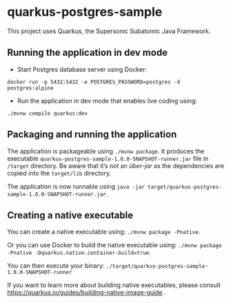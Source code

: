 # quarkus-postgres-sample

This project uses Quarkus, the Supersonic Subatomic Java Framework.

## Running the application in dev mode

- Start Postgres database server using Docker:

```
docker run -p 5432:5432 -e POSTGRES_PASSWORD=postgres -d postgres:alpine
```

- Run the application in dev mode that enables live coding using:

```
./mvnw compile quarkus:dev
```

## Packaging and running the application

The application is packageable using `./mvnw package`.
It produces the executable `quarkus-postgres-sample-1.0.0-SNAPSHOT-runner.jar` file in `/target` directory.
Be aware that it’s not an _über-jar_ as the dependencies are copied into the `target/lib` directory.

The application is now runnable using `java -jar target/quarkus-postgres-sample-1.0.0-SNAPSHOT-runner.jar`.

## Creating a native executable

You can create a native executable using: `./mvnw package -Pnative`.

Or you can use Docker to build the native executable using: `./mvnw package -Pnative -Dquarkus.native.container-build=true`.

You can then execute your binary: `./target/quarkus-postgres-sample-1.0.0-SNAPSHOT-runner`

If you want to learn more about building native executables, please consult https://quarkus.io/guides/building-native-image-guide .